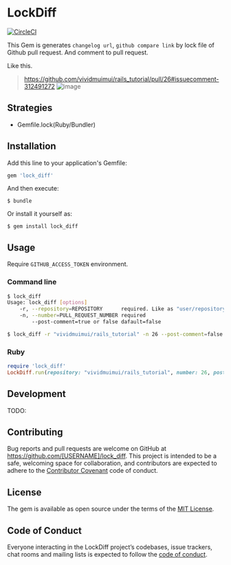 # LockDiff

[![CircleCI](https://circleci.com/gh/vividmuimui/lock_diff.svg?style=svg)](https://circleci.com/gh/vividmuimui/lock_diff)

This Gem is generates `changelog url`, `github compare link` by lock file of Github pull request. And comment to pull request.

Like this.

> https://github.com/vividmuimui/rails_tutorial/pull/26#issuecomment-312491272
> ![image](https://user-images.githubusercontent.com/1803598/27770516-f5774972-5f7a-11e7-87a6-7c3cbf1de745.png)

## Strategies

- Gemfile.lock(Ruby/Bundler)

## Installation

Add this line to your application's Gemfile:

```ruby
gem 'lock_diff'
```

And then execute:

    $ bundle

Or install it yourself as:

    $ gem install lock_diff

## Usage

Require `GITHUB_ACCESS_TOKEN` environment.

### Command line

```sh
$ lock_diff
Usage: lock_diff [options]
    -r, --repository=REPOSITORY      required. Like as "user/repository"
    -n, --number=PULL_REQUEST_NUMBER required
        --post-comment=true or false dafault=false
```

```sh
$ lock_diff -r "vividmuimui/rails_tutorial" -n 26 --post-comment=false
```

### Ruby

```ruby
require 'lock_diff'
LockDiff.run(repository: "vividmuimui/rails_tutorial", number: 26, post_comment: false)
```

## Development

TODO:

## Contributing

Bug reports and pull requests are welcome on GitHub at https://github.com/[USERNAME]/lock_diff. This project is intended to be a safe, welcoming space for collaboration, and contributors are expected to adhere to the [Contributor Covenant](http://contributor-covenant.org) code of conduct.

## License

The gem is available as open source under the terms of the [MIT License](http://opensource.org/licenses/MIT).

## Code of Conduct

Everyone interacting in the LockDiff project’s codebases, issue trackers, chat rooms and mailing lists is expected to follow the [code of conduct](https://github.com/[USERNAME]/lock_diff/blob/master/CODE_OF_CONDUCT.md).
